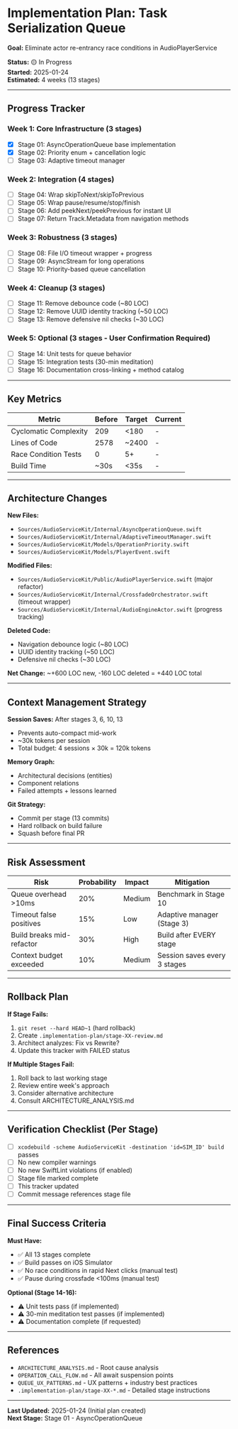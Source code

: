 # Implementation Plan: Task Serialization Queue

**Goal:** Eliminate actor re-entrancy race conditions in AudioPlayerService

**Status:** 🟡 In Progress  
**Started:** 2025-01-24  
**Estimated:** 4 weeks (13 stages)

---

## Progress Tracker

### Week 1: Core Infrastructure (3 stages)
- [x] Stage 01: AsyncOperationQueue base implementation
- [x] Stage 02: Priority enum + cancellation logic
- [ ] Stage 03: Adaptive timeout manager

### Week 2: Integration (4 stages)
- [ ] Stage 04: Wrap skipToNext/skipToPrevious
- [ ] Stage 05: Wrap pause/resume/stop/finish
- [ ] Stage 06: Add peekNext/peekPrevious for instant UI
- [ ] Stage 07: Return Track.Metadata from navigation methods

### Week 3: Robustness (3 stages)
- [ ] Stage 08: File I/O timeout wrapper + progress
- [ ] Stage 09: AsyncStream<PlayerEvent> for long operations
- [ ] Stage 10: Priority-based queue cancellation

### Week 4: Cleanup (3 stages)
- [ ] Stage 11: Remove debounce code (~80 LOC)
- [ ] Stage 12: Remove UUID identity tracking (~50 LOC)
- [ ] Stage 13: Remove defensive nil checks (~30 LOC)

### Week 5: Optional (3 stages - User Confirmation Required)
- [ ] Stage 14: Unit tests for queue behavior
- [ ] Stage 15: Integration tests (30-min meditation)
- [ ] Stage 16: Documentation cross-linking + method catalog

---

## Key Metrics

| Metric | Before | Target | Current |
|--------|--------|--------|---------|
| Cyclomatic Complexity | 209 | <180 | - |
| Lines of Code | 2578 | ~2400 | - |
| Race Condition Tests | 0 | 5+ | - |
| Build Time | ~30s | <35s | - |

---

## Architecture Changes

**New Files:**
- `Sources/AudioServiceKit/Internal/AsyncOperationQueue.swift`
- `Sources/AudioServiceKit/Internal/AdaptiveTimeoutManager.swift`
- `Sources/AudioServiceKit/Models/OperationPriority.swift`
- `Sources/AudioServiceKit/Models/PlayerEvent.swift`

**Modified Files:**
- `Sources/AudioServiceKit/Public/AudioPlayerService.swift` (major refactor)
- `Sources/AudioServiceKit/Internal/CrossfadeOrchestrator.swift` (timeout wrapper)
- `Sources/AudioServiceKit/Internal/AudioEngineActor.swift` (progress tracking)

**Deleted Code:**
- Navigation debounce logic (~80 LOC)
- UUID identity tracking (~50 LOC)
- Defensive nil checks (~30 LOC)

**Net Change:** ~+600 LOC new, -160 LOC deleted = +440 LOC total

---

## Context Management Strategy

**Session Saves:** After stages 3, 6, 10, 13
- Prevents auto-compact mid-work
- ~30k tokens per session
- Total budget: 4 sessions × 30k = 120k tokens

**Memory Graph:**
- Architectural decisions (entities)
- Component relations
- Failed attempts + lessons learned

**Git Strategy:**
- Commit per stage (13 commits)
- Hard rollback on build failure
- Squash before final PR

---

## Risk Assessment

| Risk | Probability | Impact | Mitigation |
|------|-------------|--------|------------|
| Queue overhead >10ms | 20% | Medium | Benchmark in Stage 10 |
| Timeout false positives | 15% | Low | Adaptive manager (Stage 3) |
| Build breaks mid-refactor | 30% | High | Build after EVERY stage |
| Context budget exceeded | 10% | Medium | Session saves every 3 stages |

---

## Rollback Plan

**If Stage Fails:**
1. `git reset --hard HEAD~1` (hard rollback)
2. Create `.implementation-plan/stage-XX-review.md`
3. Architect analyzes: Fix vs Rewrite?
4. Update this tracker with FAILED status

**If Multiple Stages Fail:**
1. Roll back to last working stage
2. Review entire week's approach
3. Consider alternative architecture
4. Consult ARCHITECTURE_ANALYSIS.md

---

## Verification Checklist (Per Stage)

- [ ] `xcodebuild -scheme AudioServiceKit -destination 'id=SIM_ID' build` passes
- [ ] No new compiler warnings
- [ ] No new SwiftLint violations (if enabled)
- [ ] Stage file marked complete
- [ ] This tracker updated
- [ ] Commit message references stage file

---

## Final Success Criteria

**Must Have:**
- ✅ All 13 stages complete
- ✅ Build passes on iOS Simulator
- ✅ No race conditions in rapid Next clicks (manual test)
- ✅ Pause during crossfade <100ms (manual test)

**Optional (Stage 14-16):**
- ⚠️ Unit tests pass (if implemented)
- ⚠️ 30-min meditation test passes (if implemented)
- ⚠️ Documentation complete (if requested)

---

## References

- `ARCHITECTURE_ANALYSIS.md` - Root cause analysis
- `OPERATION_CALL_FLOW.md` - All await suspension points
- `QUEUE_UX_PATTERNS.md` - UX patterns + industry best practices
- `.implementation-plan/stage-XX-*.md` - Detailed stage instructions

---

**Last Updated:** 2025-01-24 (Initial plan created)  
**Next Stage:** Stage 01 - AsyncOperationQueue
